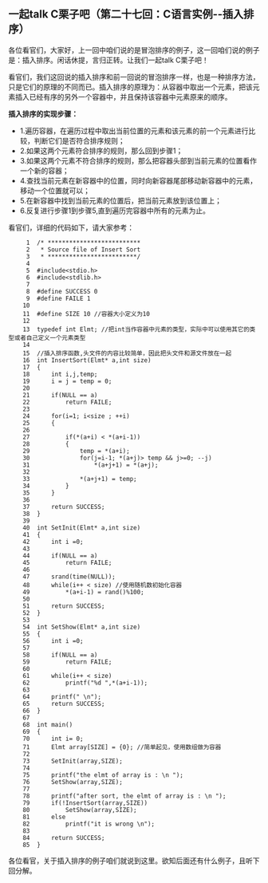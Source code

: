 ## 一起talk C栗子吧（第二十七回：C语言实例--插入排序）

各位看官们，大家好，上一回中咱们说的是冒泡排序的例子，这一回咱们说的例子是：插入排序。闲话休提，言归正转。让我们一起talk C栗子吧！ 

看官们，我们这回说的插入排序和前一回说的冒泡排序一样，也是一种排序方法，只是它们的原理的不同而已。插入排序的原理为：从容器中取出一个元素，把该元素插入已经有序的另外一个容器中，并且保持该容器中元素原来的顺序。

**插入排序的实现步骤：**
- 1.遍历容器，在遍历过程中取出当前位置的元素和该元素的前一个元素进行比较，判断它们是否符合排序规则；
- 2.如果这两个元素符合排序的规则，那么回到步骤1；
- 3.如果这两个元素不符合排序的规则，那么把容器头部到当前元素的位置看作一个新的容器；
- 4.查找当前元素在新容器中的位置，同时向新容器尾部移动新容器中的元素，移动一个位置就可以；
- 5.在新容器中找到当前元素的位置后，把当前元素放到该位置上；
- 6.反复进行步骤1到步骤5,直到遍历完容器中所有的元素为止。

看官们，详细的代码如下，请大家参考：
```
     1	/* **************************
     2	 * Source file of Insert Sort
     3	 * *************************/
     4	
     5	#include<stdio.h>
     6	#include<stdlib.h>
     7	
     8	#define SUCCESS 0
     9	#define FAILE 1
    10	
    11	#define SIZE 10 //容器大小定义为10
    12	
    13	typedef int Elmt; //把int当作容器中元素的类型，实际中可以使用其它的类型或者自己定义一个元素类型
    14	
    15	//插入排序函数,头文件的内容比较简单，因此把头文件和源文件放在一起
    16	int InsertSort(Elmt* a,int size)
    17	{
    18		int i,j,temp;
    19		i = j = temp = 0;
    20	
    21		if(NULL == a)
    22			return FAILE;
    23	
    24		for(i=1; i<size ; ++i)
    25		{
    26	
    27			if(*(a+i) < *(a+i-1))
    28			{
    29				temp = *(a+i);
    30				for(j=i-1; *(a+j)> temp && j>=0; --j)
    31					*(a+j+1) = *(a+j);
    32	
    33				*(a+j+1) = temp;
    34			}
    35		}
    36	
    37		return SUCCESS;
    38	}
    39	
    40	int SetInit(Elmt* a,int size)
    41	{
    42		int i =0;
    43	
    44		if(NULL == a)
    45			return FAILE;
    46	
    47		srand(time(NULL));
    48		while(i++ < size) //使用随机数初始化容器
    49			*(a+i-1) = rand()%100;
    50	
    51		return SUCCESS;
    52	}
    53	
    54	int SetShow(Elmt* a,int size)
    55	{
    56		int i =0;
    57	
    58		if(NULL == a)
    59			return FAILE;
    60	
    61		while(i++ < size)
    62			printf("%d ",*(a+i-1));
    63	
    64		printf(" \n");
    65		return SUCCESS;
    66	}
    67	
    68	int main()
    69	{
    70		int i= 0;
    71		Elmt array[SIZE] = {0}; //简单起见，使用数组做为容器
    72	
    73		SetInit(array,SIZE);
    74	
    75		printf("the elmt of array is : \n ");
    76		SetShow(array,SIZE);
    77	
    78		printf("after sort, the elmt of array is : \n ");
    79		if(!InsertSort(array,SIZE))
    80			SetShow(array,SIZE);
    81		else
    82			printf("it is wrong \n");
    83	
    84		return SUCCESS;
    85	}

```

各位看官，关于插入排序的例子咱们就说到这里。欲知后面还有什么例子，且听下回分解。
